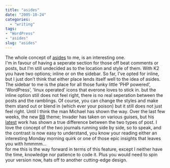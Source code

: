 ```yaml
---
title: "asides"
date: "2005-10-24"
categories: 
  - "writing"
tags:
- "WordPress"
- "asides"
slug: "asides"
---
```


The whole concept of [asides](https://photomatt.net/2004/05/19/asides/) to me, is an interesting one.  
I'm in favour of having a seperate section for those off beat comments or posts, but I’m still undecided as to the location and style of them. With K2 you have two options; inline or on the sidebar. So far, I’ve opted for inline, but I just don’t think that either place lends itself well to the idea of asides. The sidebar to me is the place for all those funky little ‘PHP powered’, 'WordPress’, 'linux operated’ icons that everone loves to stick in. but the inline option still does not feel right, there is no real seperation between the posts and the ramblings. Of course, you can change the styles and make them stand out or blend in (which ever your poison) but it still does not just feel right. Until I think the man Michael has shown the way. Over the last few weeks, the new [BB](https://binarybonsai.com) theme; Invader has taken on various guises, but his [latest](https://binarybonsai.com/archives/2005/10/24/invader-hits-50/) work has shown a true difference between the two types of post. I love the concept of the two journals running side by side, so to speak, and the contrast is now easy to understand, you know your reading either an interesting Monday morning quirk or one of those epic insights that leaves you with hmmmm…  
for me this is the way forward in terms of this feature, except I neither have the time, knowledge nor patience to code it. Plus you would need to spin your version now, hats off to another cutting-edge design.
